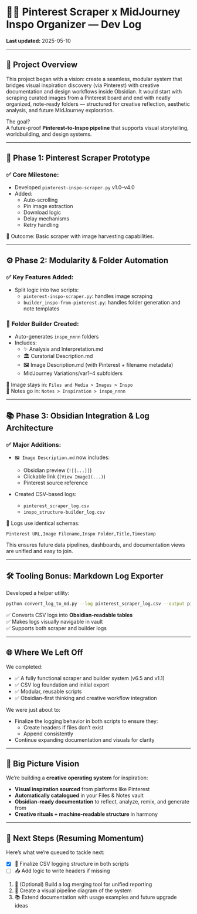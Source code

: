 # 📌📂 Pinterest Scraper x MidJourney Inspo Organizer — Dev Log
**Last updated:** 2025-05-10

---

## 📌 Project Overview

This project began with a vision: create a seamless, modular system that bridges visual inspiration discovery (via Pinterest) with creative documentation and design workflows inside Obsidian. It would start with scraping curated images from a Pinterest board and end with neatly organized, note-ready folders — structured for creative reflection, aesthetic analysis, and future MidJourney exploration.

The goal?  
A future-proof **Pinterest-to-Inspo pipeline** that supports visual storytelling, worldbuilding, and design systems.

---

## 🚀 Phase 1: Pinterest Scraper Prototype

### ✅ Core Milestone:
- Developed `pinterest-inspo-scraper.py` v1.0–v4.0
- Added:
  - Auto-scrolling
  - Pin image extraction
  - Download logic
  - Delay mechanisms
  - Retry handling

🧠 Outcome: Basic scraper with image harvesting capabilities.

---

## ⚙️ Phase 2: Modularity & Folder Automation

### ✅ Key Features Added:
- Split logic into two scripts:
  - `pinterest-inspo-scraper.py`: handles image scraping
  - `builder_inspo-from-pinterest.py`: handles folder generation and note templates

### 📁 Folder Builder Created:
- Auto-generates `inspo_nnnn` folders
- Includes:
  - ✨ Analysis and Interpretation.md
  - 🏛️ Curatorial Description.md
  - 🖼 Image Description.md (with Pinterest + filename metadata)
  - MidJourney Variations/var1–4 subfolders

📍 Image stays in: `Files and Media > Images > Inspo`  
📍 Notes go in: `Notes > Inspiration > inspo_nnnn`

---

## 📚 Phase 3: Obsidian Integration & Log Architecture

### ✅ Major Additions:
- `🖼 Image Description.md` now includes:
  - Obsidian preview (`![[...]]`)
  - Clickable link (`[View Image](...)`)
  - Pinterest source reference

- Created CSV-based logs:
  - `pinterest_scraper_log.csv`
  - `inspo_structure-builder_log.csv`

🧠 Logs use identical schemas:
```csv
Pinterest URL,Image Filename,Inspo Folder,Title,Timestamp
```

This ensures future data pipelines, dashboards, and documentation views are unified and easy to join.

---

## 🛠️ Tooling Bonus: Markdown Log Exporter

Developed a helper utility:
```bash
python convert_log_to_md.py --log pinterest_scraper_log.csv --output pinterest_scraper_log.md
```

✅ Converts CSV logs into **Obsidian-readable tables**  
✅ Makes logs visually navigable in vault  
✅ Supports both scraper and builder logs

---

## 🌐 Where We Left Off

We completed:
- ✅ A fully functional scraper and builder system (v6.5 and v1.1)
- ✅ CSV log foundation and initial export
- ✅ Modular, reusable scripts
- ✅ Obsidian-first thinking and creative workflow integration

We were just about to:
- Finalize the logging behavior in both scripts to ensure they:
  - Create headers if files don’t exist
  - Append consistently
- Continue expanding documentation and visuals for clarity

---

## 💭 Big Picture Vision

We’re building a **creative operating system** for inspiration:

- **Visual inspiration sourced** from platforms like Pinterest  
- **Automatically catalogued** in your Files & Notes vault  
- **Obsidian-ready documentation** to reflect, analyze, remix, and generate from  
- **Creative rituals + machine-readable structure** in harmony

---

## 🧱 Next Steps (Resuming Momentum)

Here’s what we’re queued to tackle next:

- [x] 🔁 Finalize CSV logging structure in both scripts
- [ ] 📤 Add logic to write headers if missing
1. 🧩 (Optional) Build a log merging tool for unified reporting
2. 🎨 Create a visual pipeline diagram of the system
3. 📚 Extend documentation with usage examples and future upgrade ideas

